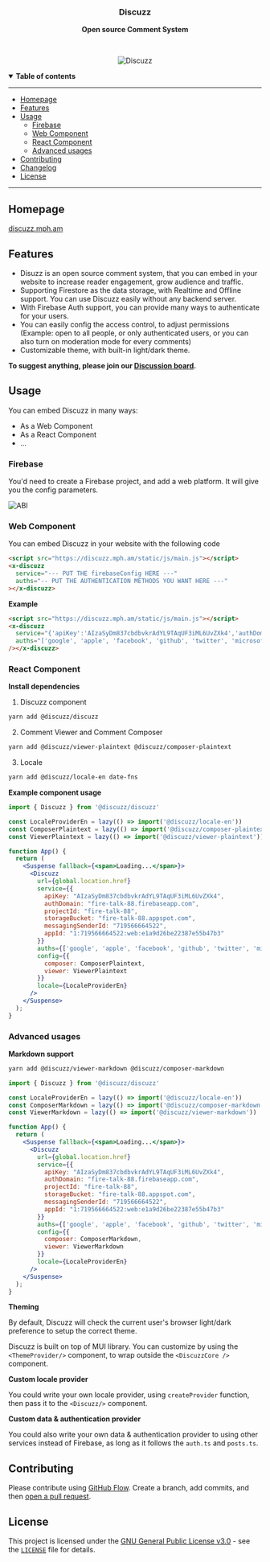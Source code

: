 <div align="center">
  <p>
    <h3>
      <b>
        Discuzz
      </b>
    </h3>
  </p>
  <p>
    <b>
      Open source Comment System
    </b>
  </p>
  <p>

  </p>
  <br />
  <p>

![Discuzz](./docs/img.jpg)

  </p>
</div>

<details open>
  <summary><b>Table of contents</b></summary>

---

- [Homepage](#homepage)
- [Features](#features)
- [Usage](#usage)
	- [Firebase](#firebase)
	- [Web Component](#web-component)
	- [React Component](#react-component)
	- [Advanced usages](#advanced-usages)
- [Contributing](#contributing)
- [Changelog](#changelog)
- [License](#license)

---

</details>

## **Homepage**

[discuzz.mph.am](https://discuzz.mph.am/)

## **Features**

- Disuzz is an open source comment system, that you can embed in your website to increase reader engagement, grow audience and traffic. 
- Supporting Firestore as the data storage, with Realtime and Offline support. You can use Discuzz easily without any backend server.
- With Firebase Auth support, you can provide many ways to authenticate for your users.
- You can easily config the access control, to adjust permissions (Example: open to all people, or only authenticated users, or you can also turn on moderation mode for every comments) 
- Customizable theme, with built-in light/dark theme.

**To suggest anything, please join our [Discussion board](https://github.com/discuzz-app/discuzz/discussions).**


## **Usage**

You can embed Discuzz in many ways:
- As a Web Component
- As a React Component
- ...

### **Firebase**

You'd need to create a Firebase project, and add a web platform. It will give you the config parameters.

![ABI](./docs/firebase-web-code.png)

### **Web Component**
You can embed Discuzz in your website with the following code

```html
<script src="https://discuzz.mph.am/static/js/main.js"></script>
<x-discuzz 
  service="--- PUT THE firebaseConfig HERE ---" 
  auths="-- PUT THE AUTHENTICATION METHODS YOU WANT HERE ---"
></x-discuzz>
```

**Example**
```html
<script src="https://discuzz.mph.am/static/js/main.js"></script>
<x-discuzz 
  service="{'apiKey':'AIzaSyDm837cbdbvkrAdYL9TAqUF3iML6UvZXk4','authDomain':'fire-talk-88.firebaseapp.com','projectId':'fire-talk-88','storageBucket':'fire-talk-88.appspot.com','messagingSenderId':'719566664522','appId':'1:719566664522:web:e1a9d26be22387e55b47b3'}" 
  auths="['google', 'apple', 'facebook', 'github', 'twitter', 'microsoft', 'yahoo']"
/></x-discuzz>
```

### **React Component**

**Install dependencies**
1) Discuzz component
```bash
yarn add @discuzz/discuzz
```
2) Comment Viewer and Comment Composer
```bash
yarn add @discuzz/viewer-plaintext @discuzz/composer-plaintext
```
3) Locale
```bash
yarn add @discuzz/locale-en date-fns
```

**Example component usage**
```jsx
import { Discuzz } from '@discuzz/discuzz'

const LocaleProviderEn = lazy(() => import('@discuzz/locale-en'))
const ComposerPlaintext = lazy(() => import('@discuzz/composer-plaintext'))
const ViewerPlaintext = lazy(() => import('@discuzz/viewer-plaintext'))

function App() {
  return (
    <Suspense fallback={<span>Loading...</span>}>
      <Discuzz
        url={global.location.href}
        service={{
          apiKey: "AIzaSyDm837cbdbvkrAdYL9TAqUF3iML6UvZXk4",
          authDomain: "fire-talk-88.firebaseapp.com",
          projectId: "fire-talk-88",
          storageBucket: "fire-talk-88.appspot.com",
          messagingSenderId: "719566664522",
          appId: "1:719566664522:web:e1a9d26be22387e55b47b3"
        }}
        auths={['google', 'apple', 'facebook', 'github', 'twitter', 'microsoft', 'yahoo']}
        config={{
          composer: ComposerPlaintext,
          viewer: ViewerPlaintext
        }}
        locale={LocaleProviderEn}
      />
    </Suspense>
  );
}
```


### **Advanced usages**

**Markdown support**

```bash
yarn add @discuzz/viewer-markdown @discuzz/composer-markdown
```
```jsx
import { Discuzz } from '@discuzz/discuzz'

const LocaleProviderEn = lazy(() => import('@discuzz/locale-en'))
const ComposerMarkdown = lazy(() => import('@discuzz/composer-markdown'))
const ViewerMarkdown = lazy(() => import('@discuzz/viewer-markdown'))

function App() {
  return (
    <Suspense fallback={<span>Loading...</span>}>
      <Discuzz
        url={global.location.href}
        service={{
          apiKey: "AIzaSyDm837cbdbvkrAdYL9TAqUF3iML6UvZXk4",
          authDomain: "fire-talk-88.firebaseapp.com",
          projectId: "fire-talk-88",
          storageBucket: "fire-talk-88.appspot.com",
          messagingSenderId: "719566664522",
          appId: "1:719566664522:web:e1a9d26be22387e55b47b3"
        }}
        auths={['google', 'apple', 'facebook', 'github', 'twitter', 'microsoft', 'yahoo']}
        config={{
          composer: ComposerMarkdown,
          viewer: ViewerMarkdown
        }}
        locale={LocaleProviderEn}
      />
    </Suspense>
  );
}
```

**Theming**

By default, Discuzz will check the current user's browser light/dark preference to setup the correct theme.

Discuzz is built on top of MUI library. You can customize by using the `<ThemeProvider/>` component, to wrap outside the `<DiscuzzCore />` component.


**Custom locale provider**

You could write your own locale provider, using `createProvider` function, then pass it to the `<Discuzz/>` component.

**Custom data & authentication provider**

You could also write your own data & authentication provider to using other services instead of Firebase, as long as it follows the `auth.ts` and `posts.ts`.


## **Contributing**

Please contribute using [GitHub Flow](https://guides.github.com/introduction/flow). Create a branch, add commits, and then [open a pull request](https://github.com/@discuzz/discuzz/compare).

## **License**

This project is licensed under the [GNU General Public License v3.0](https://opensource.org/licenses/gpl-3.0.html) - see the [`LICENSE`](LICENSE) file for details.
